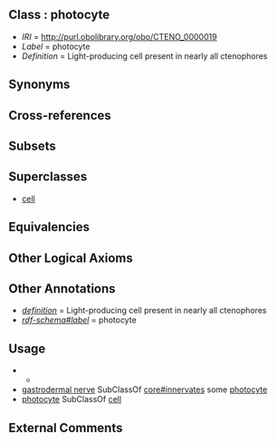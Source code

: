 
## Class : photocyte

 * *IRI* = http://purl.obolibrary.org/obo/CTENO_0000019
 * *Label* = photocyte
 * *Definition* = Light-producing cell present in nearly all ctenophores

## Synonyms


## Cross-references


## Subsets


## Superclasses

 * [cell](../../CL/00/CL_0000000.md)

## Equivalencies


## Other Logical Axioms


## Other Annotations

 * *[definition](../../IAO/15/IAO_0000115.md)* = Light-producing cell present in nearly all ctenophores
 * *[rdf-schema#label](../../el/rdf-schema#label.md)* = photocyte

## Usage

 * -
 * [gastrodermal nerve](../../CTENO/48/CTENO_0000048.md) SubClassOf [core#innervates](../../es/core#innervates.md) some [photocyte](../../CTENO/19/CTENO_0000019.md)
 * [photocyte](../../CTENO/19/CTENO_0000019.md) SubClassOf [cell](../../CL/00/CL_0000000.md)

## External Comments

